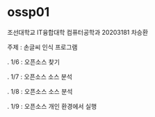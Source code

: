 # ossp01
조선대학교 IT융합대학 컴퓨터공학과 20203181 차승환

주제 : 손글씨 인식 프로그램

 . 1/6 : 오픈소스 찾기

 . 1/7 : 오픈소스 소스 분석

 . 1/8 : 오픈소스 소스 분석

 . 1/9 : 오픈소스 개인 환경에서 실행

